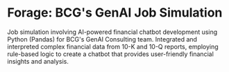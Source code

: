 # Forage: BCG's GenAI Job Simulation
Job simulation involving AI-powered financial chatbot development using Python (Pandas) for BCG's GenAI Consulting team. Integrated and interpreted complex financial data from 10-K and 10-Q reports, employing rule-based logic to create a chatbot that provides user-friendly financial insights and analysis.

